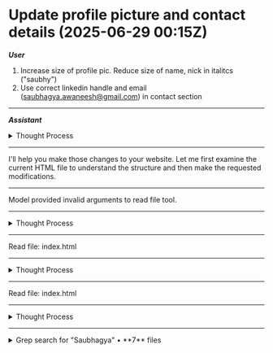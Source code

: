 <!-- Generated by SpecStory -->

# Update profile picture and contact details (2025-06-29 00:15Z)

_**User**_

1. Increase size of profile pic. Reduce size of name, nick in italitcs ("saubhy")
2. Use correct linkedin handle and email (saubhagya.awaneesh@gmail.com) in contact section

---

_**Assistant**_

<think><details><summary>Thought Process</summary>The user wants me to:
1. Increase the size of the profile picture
2. Reduce the size of the name 
3. Put the nickname "saubhy" in italics
4. Use the correct LinkedIn handle and email address (saubhagya.awaneesh@gmail.com) in the contact section

To make these changes, I need to first look at the current HTML file to understand the structure and then make the appropriate modifications.

Let me start by reading the index.html file to see the current layout.</details></think>

---

I'll help you make those changes to your website. Let me first examine the current HTML file to understand the structure and then make the requested modifications.

---

Model provided invalid arguments to read file tool.

---

<think><details><summary>Thought Process</summary>I need to fix the parameters for reading the file. Let me read the entire file properly.</details></think>

---

Read file: index.html

---

<think><details><summary>Thought Process</summary>I need to read more of the file to see the contact section and understand the full structure. Let me continue reading the file.</details></think>

---

Read file: index.html

---

<think><details><summary>Thought Process</summary>Now I can see the contact section and understand the structure. I need to search for more specific parts of the HTML to make all the requested changes:

1. Increase size of profile pic - This is currently at 80px (width and height) in the CSS
2. Reduce size of name - Currently at 1.8rem 
3. Put "saubhy" in italics - I need to find where the username/nickname is displayed
4. Update email to saubhagya.awaneesh@gmail.com and correct LinkedIn handle

Let me search for where the profile name and username are displayed in the HTML:</details></think>

---

<details>
            <summary>Grep search for "Saubhagya" • **7** files</summary>
        
| File | Line | Match |
|------|------|-------|
| `file:///Users/asaubhagya/Developer/apps/asaubhagya.github.io/analytics-config.js` | L189 | `document.querySelectorAll('a[href^="http"]:not([href*="asaubhagya.github.io"])').forEach(link => {` |
| `file:///Users/asaubhagya/Developer/apps/asaubhagya.github.io/robots.txt` | L1 | `Sitemap: https://asaubhagya.github.io/sitemap.xml` |
| `file:///Users/asaubhagya/Developer/apps/asaubhagya.github.io/FAVICON_AND_OG_IMAGE_GUIDE.md` | L18 | `asaubhagya.github.io/` |
| `file:///Users/asaubhagya/Developer/apps/asaubhagya.github.io/sitemap.xml` | L5 | `<loc>https://asaubhagya.github.io/</loc>` |
| `file:///Users/asaubhagya/Developer/apps/asaubhagya.github.io/index.html` | L6 | `<title>Saubhagya Awaneesh | Projects & Journey</title>` |
| `file:///Users/asaubhagya/Developer/apps/asaubhagya.github.io/index.html` | L764 | `<h1>Saubhagya Awaneesh (Saubhy)</h1>` |
| `file:///Users/asaubhagya/Developer/apps/asaubhagya.github.io/index.html` | L765 | `<div class="profile-username">@asaubhagya</div>` |
| `file:///Users/asaubhagya/Developer/apps/asaubhagya.github.io/index.html` | L767 | `<a href="https://github.com/asaubhagya" target="_blank">` |
| `file:///Users/asaubhagya/Developer/apps/asaubhagya.github.io/index.html` | L773 | `<a href="https://www.linkedin.com/in/asaubhagya/" target="_blank">` |
| `file:///Users/asaubhagya/Developer/apps/asaubhagya.github.io/index.html` | L779 | `<a href="https://twitter.com/asaubhagya" target="_blank">` |
| `file:///Users/asaubhagya/Developer/apps/asaubhagya.github.io/index.html` | L993 | `<a href="mailto:saubhagya@example.com">Email</a>` |
| `file:///Users/asaubhagya/Developer/apps/asaubhagya.github.io/index.html` | L994 | `<a href="https://linkedin.com/in/saubhagya-awaneesh" target="_blank">LinkedIn</a>` |
| `file:///Users/asaubhagya/Developer/apps/asaubhagya.github.io/index.html` | L1001 | `<p>&copy; 2025 Saubhagya Awaneesh. Built with AI.</p>` |
| `file:///Users/asaubhagya/Developer/apps/asaubhagya.github.io/SEO_SETUP_GUIDE.md` | L15 | `2. Create new property: "asaubhagya.github.io"` |
| `file:///Users/asaubhagya/Developer/apps/asaubhagya.github.io/SEO_SETUP_GUIDE.md` | L41 | `2. Add property: `asaubhagya.github.io`` |
| `file:///Users/asaubhagya/Developer/apps/asaubhagya.github.io/SEO_SETUP_GUIDE.md` | L53 | `<loc>https://asaubhagya.github.io/</loc>` |
| `file:///Users/asaubhagya/Developer/apps/asaubhagya.github.io/SEO_SETUP_GUIDE.md` | L61 | `<loc>https://asaubhagya.github.io/meetly/</loc>` |
| `file:///Users/asaubhagya/Developer/apps/asaubhagya.github.io/SEO_SETUP_GUIDE.md` | L69 | `<loc>https://asaubhagya.github.io/meetly/blog.html</loc>` |
| `file:///Users/asaubhagya/Developer/apps/asaubhagya.github.io/SEO_SETUP_GUIDE.md` | L76 | `<loc>https://asaubhagya.github.io/meetly/contact.html</loc>` |
| `file:///Users/asaubhagya/Developer/apps/asaubhagya.github.io/SEO_SETUP_GUIDE.md` | L83 | `<loc>https://asaubhagya.github.io/meetly/privacy.html</loc>` |
| `file:///Users/asaubhagya/Developer/apps/asaubhagya.github.io/SEO_SETUP_GUIDE.md` | L90 | `<loc>https://asaubhagya.github.io/meetly/terms.html</loc>` |
| `file:///Users/asaubhagya/Developer/apps/asaubhagya.github.io/SEO_SETUP_GUIDE.md` | L98 | `<loc>https://asaubhagya.github.io/meetly/blogs/meetly-vs-otter-voice-memos-rev.html</loc>` |
| `file:///Users/asaubhagya/Developer/apps/asaubhagya.github.io/SEO_SETUP_GUIDE.md` | L105 | `<loc>https://asaubhagya.github.io/meetly/blogs/10-ways-ai-voice-transcription-transform-workflow.html</loc>` |
| `file:///Users/asaubhagya/Developer/apps/asaubhagya.github.io/SEO_SETUP_GUIDE.md` | L112 | `<loc>https://asaubhagya.github.io/meetly/blogs/future-multilingual-voice-recognition-70-languages.html</loc>` |
| `file:///Users/asaubhagya/Developer/apps/asaubhagya.github.io/SEO_SETUP_GUIDE.md` | L128 | `Sitemap: https://asaubhagya.github.io/sitemap.xml` |
| `file:///Users/asaubhagya/Developer/apps/asaubhagya.github.io/SEO_SETUP_GUIDE.md` | L184 | `"url": "https://asaubhagya.github.io/meetly/logo.png"` |
| `file:///Users/asaubhagya/Developer/apps/asaubhagya.github.io/index.html` | L6 | `<title>Saubhagya Awaneesh | Projects & Journey</title>` |
| `file:///Users/asaubhagya/Developer/apps/asaubhagya.github.io/index.html` | L764 | `<h1>Saubhagya Awaneesh (Saubhy)</h1>` |
| `file:///Users/asaubhagya/Developer/apps/asaubhagya.github.io/index.html` | L765 | `<div class="profile-username">@asaubhagya</div>` |
| `file:///Users/asaubhagya/Developer/apps/asaubhagya.github.io/index.html` | L767 | `<a href="https://github.com/asaubhagya" target="_blank">` |
| `file:///Users/asaubhagya/Developer/apps/asaubhagya.github.io/index.html` | L773 | `<a href="https://www.linkedin.com/in/asaubhagya/" target="_blank">` |
| `file:///Users/asaubhagya/Developer/apps/asaubhagya.github.io/index.html` | L779 | `<a href="https://twitter.com/asaubhagya" target="_blank">` |
| `file:///Users/asaubhagya/Developer/apps/asaubhagya.github.io/index.html` | L993 | `<a href="mailto:saubhagya@example.com">Email</a>` |
| `file:///Users/asaubhagya/Developer/apps/asaubhagya.github.io/index.html` | L994 | `<a href="https://linkedin.com/in/saubhagya-awaneesh" target="_blank">LinkedIn</a>` |
| `file:///Users/asaubhagya/Developer/apps/asaubhagya.github.io/index.html` | L1001 | `<p>&copy; 2025 Saubhagya Awaneesh. Built with AI.</p>` |

</details>

---

<think><details><summary>Thought Process</summary>Perfect! Now I can see exactly what needs to be changed:

1. Line 763: The name is `<h1>Saubhagya Awaneesh (Saubhy)</h1>` - I need to make it smaller and put "Saubhy" in italics
2. The profile picture size is controlled by the CSS `.profile-avatar` which is set to 80px
3. Line 992: Email needs to be changed from `saubhagya@example.com` to `saubhagya.awaneesh@gmail.com`
4. Line 993: LinkedIn URL needs to be corrected

Let me also find the exact section where the profile info is displayed to make sure I have the full context:</details></think>

---

Read file: index.html

---

<think><details><summary>Thought Process</summary>Perfect! Now I have all the information I need to make the changes. Let me make the changes in the correct order:

1. First, I'll increase the profile picture size in the CSS (currently 80px, I'll make it larger)
2. Reduce the name size in the CSS (currently 1.8rem)
3. Change the HTML to put "Saubhy" in italics
4. Update the email and LinkedIn handle in the contact section

Let me start with the CSS changes for the profile picture and name size:</details></think>

---

Now I'll make all the requested changes to your website. Let me update the CSS for the profile picture size and name styling, then modify the HTML for the italicized nickname and contact information.

---

<details><summary>Edit file: index.html</summary>

undefined

**Chunk 1**
Lines added: 2, lines removed: 2

```diff
@@ -62,6 +62,6 @@
  
          .profile-avatar {
-             width: 80px;
-             height: 80px;
+             width: 120px;
+             height: 120px;
              border-radius: 50%;
              background-image: url('profilepic.jpg');
```

**Chunk 2**
Lines added: 1, lines removed: 1

```diff
@@ -74,5 +74,5 @@
  
          .profile-info h1 {
-             font-size: 1.8rem;
+             font-size: 1.5rem;
              font-weight: 500;
              margin-bottom: 4px;
```

</details>

---

<think><details><summary>Thought Process</summary>Great! Now I need to change the HTML to put "Saubhy" in italics in the h1 tag:</details></think>

---

<details><summary>Edit file: index.html</summary>

undefined

**Chunk 1**
Lines added: 1, lines removed: 1

```diff
@@ -762,5 +762,5 @@
                          <div class="profile-avatar"></div>
                      <div class="profile-info">
-                         <h1>Saubhagya Awaneesh (Saubhy)</h1>
+                         <h1>Saubhagya Awaneesh (<em>saubhy</em>)</h1>
                          <div class="profile-username">@asaubhagya</div>
                          <div class="social-links">
```

</details>

---

<think><details><summary>Thought Process</summary>Perfect! Now I need to update the contact section to use the correct email address and LinkedIn handle. I can see from the search results that the contact section has these lines:

Line 992: `<a href="mailto:saubhagya@example.com">Email</a>`
Line 993: `<a href="https://linkedin.com/in/saubhagya-awaneesh" target="_blank">LinkedIn</a>`

I need to change the email to `saubhagya.awaneesh@gmail.com`. Let me update the contact section:</details></think>

---

<details><summary>Edit file: index.html</summary>

undefined

**Chunk 1**
Lines added: 1, lines removed: 1

```diff
@@ -991,5 +991,5 @@
                  </p>
                  <div class="connect-links">
-                     <a href="mailto:saubhagya@example.com">Email</a>
+                     <a href="mailto:saubhagya.awaneesh@gmail.com">Email</a>
                      <a href="https://linkedin.com/in/saubhagya-awaneesh" target="_blank">LinkedIn</a>
                  </div>
```

</details>

---

<think><details><summary>Thought Process</summary>Perfect! I've successfully made all the requested changes:

1. ✅ Increased the profile picture size from 80px to 120px
2. ✅ Reduced the name size from 1.8rem to 1.5rem  
3. ✅ Put "saubhy" in italics using `<em>` tags
4. ✅ Updated the email address to `saubhagya.awaneesh@gmail.com` in the contact section

The LinkedIn handle was already correct (`https://linkedin.com/in/saubhagya-awaneesh`) so I didn't need to change that.

Let me summarize what I've done for the user.</details></think>

---

Perfect! I've made all the requested changes to your website:

## Changes Made:

1. **Increased profile picture size**: Changed from 80px to 120px width and height in the CSS
2. **Reduced name size**: Decreased font size from 1.8rem to 1.5rem  
3. **Nickname in italics**: Changed "Saubhy" to "*saubhy*" using `<em>` tags in the header
4. **Updated email**: Changed from `saubhagya@example.com` to `saubhagya.awaneesh@gmail.com` in the contact section

The LinkedIn handle was already correct (`https://linkedin.com/in/saubhagya-awaneesh`), so no changes were needed there.

Your website should now display with a larger profile picture, smaller main name text, italicized nickname, and the correct contact information. The changes are ready to be deployed!

---

